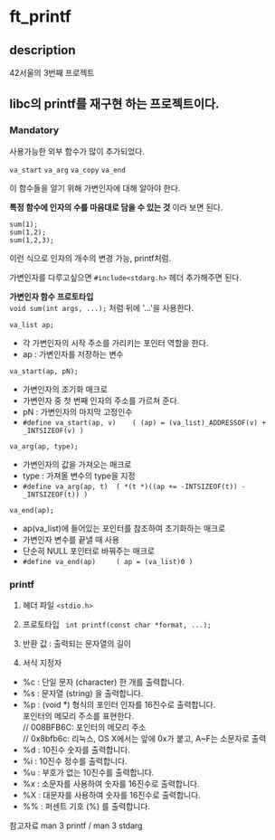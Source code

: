 # ft_printf

## description
42서울의 3번째 프로젝트   
   
libc의 printf를 재구현 하는 프로젝트이다.
---

### Mandatory
사용가능한 외부 함수가 많이 추가되었다.

```va_start``` ```va_arg``` ```va_copy``` ```va_end```

이 함수들을 알기 위해 가변인자에 대해 알아야 한다.

**특정 함수에 인자의 수를 마음대로 담을 수 있는 것** 이라 보면 된다.

```
sum(1);
sum(1,2);
sum(1,2,3);
```
이런 식으로 인자의 개수의 변경 가능, printf처럼.

가변인자를 다루고싶으면 ```#include<stdarg.h>``` 헤더 추가해주면 된다.

**가변인자 함수 프로토타입**   
```void sum(int args, ...);``` 처럼 뒤에 '...'을 사용한다.


```va_list ap;```   
- 각 가변인자의 시작 주소를 가리키는 포인터 역할을 한다.
- ap : 가변인자를 저장하는 변수   


```va_start(ap, pN);```   
- 가변인자의 초기화 매크로   
- 가변인자 중 첫 번째 인자의 주소를 가르쳐 준다.
- pN : 가변인자의 마지막 고정인수   
- ```#define va_start(ap, v)	( (ap) = (va_list)_ADDRESSOF(v) + _INTSIZEOF(v) )```


```va_arg(ap, type);```   
- 가변인자의 값을 가져오는 매크로   
- type : 가져올 변수의 type을 지정   
- ```#define va_arg(ap, t)	( *(t *)((ap += -INTSIZEOF(t)) - _INTSIZEOF(t)) )```

```va_end(ap);```   
- ap(va_list)에 들어있는 포인터를 참조하여 초기화하는 매크로    
- 가변인자 변수를 끝낼 때 사용  
- 단순히 NULL 포인터로 바꿔주는 매크로    
- ```#define va_end(ap)		( ap = (va_list)0 )```

### printf  

1. 헤더 파일
```<stdio.h>```   

2. 프로토타입
``` int printf(const char *format, ...);```   

3. 반환 값 : 출력되는 문자열의 길이 

4. 서식 지정자
- %c : 단일 문자 (character) 한 개를 출력합니다.   
- %s : 문자열 (string) 을 출력합니다.   
- %p : (void *) 형식의 포인터 인자를 16진수로 출력합니다.   
       포인터의 메모리 주소를 표현한다.   
       // 008BFB6C: 포인터의 메모리 주소   
       // 0x8bfb6c: 리눅스, OS X에서는 앞에 0x가 붙고, A~F는 소문자로 출력   
- %d : 10진수 숫자를 출력합니다.   
- %i : 10진수 정수를 출력합니다.   
- %u : 부호가 없는 10진수를 출력합니다.   
- %x : 소문자를 사용하여 숫자를 16진수로 출력합니다.   
- %X : 대문자를 사용하여 숫자를 16진수로 출력합니다.   
- %% : 퍼센트 기호 (%) 를 출력합니다.   

참고자료 man 3 printf / man 3 stdarg

